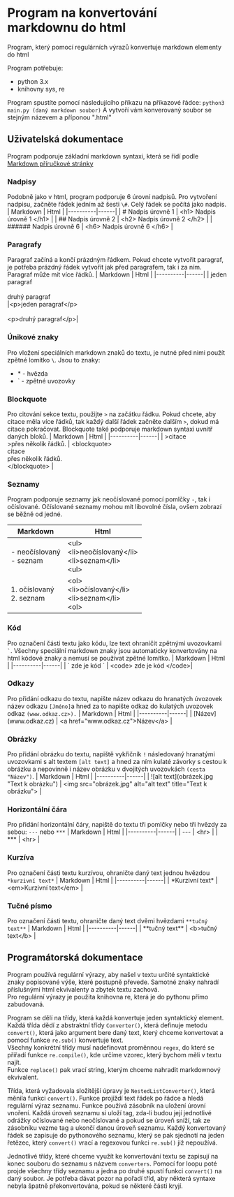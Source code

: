Program na konvertování markdownu do html
===
Program, který pomocí regulárních výrazů konvertuje markdown elementy do html

Program potřebuje:
- python 3.x
- knihovny sys, re

Program spustíte pomocí následujícího příkazu na příkazové řádce:
`python3 main.py (daný markdown soubor)`
A vytvoří vám konverovaný soubor se stejným názevem a příponou ".html"

Uživatelská dokumentace
---
Program podporuje základní markdown syntaxi, která se řídí podle [Markdown příručkové stránky](https://www.markdownguide.org/)

### Nadpisy
Podobně jako v html, program podporuje 6 úrovní nadpisů. Pro vytvoření nadpisu, začněte řádek jedním až šesti `\#`. Celý řádek se počítá jako nadpis.
| Markdown | Html | 
|----------|------|
| \# Nadpis úrovně 1 | \<h1\> Nadpis úrovně 1 \</h1\> |
| \#\# Nadpis úrovně 2 | \<h2\> Nadpis úrovně 2 \</h2\> |
| \#\#\#\#\#\# Nadpis úrovně 6 | \<h6\> Nadpis úrovně 6 \</h6\> |

### Paragrafy
Paragraf začíná a končí prázdným řádkem. Pokud chcete vytvořit paragraf, je potřeba prázdný řádek vytvořit jak před paragrafem, tak i za ním. Paragraf může mít více řádků.
| Markdown | Html | 
|----------|------|
| jeden paragraf<br><br>druhý paragraf<br> |\<p\>jeden paragraf\</p\><br><br> \<p\>druhý paragraf\</p\>|

### Únikové znaky
Pro vložení speciálních markdown znaků do textu, je nutné před nimi použít zpětné lomítko `\`.
Jsou to znaky:
- \* - hvězda
- \` - zpětné uvozovky

### Blockquote
Pro citování sekce textu, použijte `>` na začátku řádku. Pokud chcete, aby citace měla více řádků, tak každý další řádek začněte dalším `>`, dokud má citace pokračovat. 
Blockquote také podporuje markdown syntaxi uvnitř daných bloků.
| Markdown | Html | 
|----------|------|
| \>citace<br>\>přes několik řádků. | \<blockquote\><br> citace<br>přes několik řádků.<br> \</blockquote\> |
### Seznamy
Program podporuje seznamy jak neočíslované pomocí pomlčky `-`, tak i očíslované. Očíslované seznamy mohou mít libovolné čísla, ovšem zobrazí se běžně od jedné.

| Markdown | Html | 
|----------|------|
| \- neočíslovaný <br>\- seznam | \<ul\><br> \<li\>neočíslovaný\</li\><br>\<li\>seznam\</li\><br>\<ul\>|
| 1. očíslovaný <br>2. seznam | \<ol\><br> \<li\>očíslovaný\</li\><br>\<li\>seznam\</li\><br>\<ol\>|

### Kód
Pro označení části textu jako kódu, lze text ohraničit zpětnými uvozovkami `` ` ``. Všechny speciální markdown znaky jsou automaticky konvertovány na html kódové znaky a nemusí se používat zpětné lomítko.
| Markdown | Html | 
|----------|------|
| \` zde je kód \` | \<code\> zde je kód \</code\>|

### Odkazy
Pro přidání odkazu do textu, napište název odkazu do hranatých úvozovek název odkazu `[Jméno]`a hned za to napište odkaz do kulatých uvozovek odkaz `(www.odkaz.cz>).`
| Markdown | Html | 
|----------|------|
| \[Název\]\(www<span>.odkaz&period;cz</span>\) | \<a href="www<span>.odkaz&period;cz</span>"\>Název\</a\> |

### Obrázky
Pro přidání obrázku do textu, napiště vykřičník `!` následovaný hranatými uvozovkami s alt textem `[alt text]` a hned za ním kulaté závorky s cestou k obrázku a nepovinně i název obrázku v dvojitých uvozovkách `(cesta "Název")`.
| Markdown | Html | 
|----------|------|
| !\[alt text\]\(obrázek.jpg "Text k obrázku"\) | \<img src="obrázek.jpg" alt="alt text" title="Text k obrázku"\> |

### Horizontální čára
Pro přidání horizontální čáry, napiště do textu tři pomlčky nebo tři hvězdy za sebou: `---` nebo `***`
| Markdown | Html | 
|----------|------|
| \-\-\- | \<hr\> |
| \*\*\* | \<hr\> | 

### Kurzíva
Pro označení části textu kurzívou, ohraničte daný text jednou hvězdou `*kurzivní text*`
| Markdown | Html | 
|----------|------|
| \*Kurzivní text\*  | \<em\>Kurzivní text\</em\>  |

### Tučné písmo
Pro označení části textu, ohraničte daný text dvěmi hvězdami `**tučný text**`
| Markdown | Html | 
|----------|------|
| \*\*tučný text\*\*  | \<b\>tučný text\</b\>  |

Programátorská dokumentace
---
Program používá regulární výrazy, aby našel v textu určité syntaktické znaky popisované výše, které postupně převede.
Samotné znaky nahradí příslušnými html ekvivalenty a zbytek textu zachová.  
Pro regulární výrazy je použita knihovna re, která je do pythonu přímo zabudovaná. 

Program se dělí na třídy, která každá konvertuje jeden syntaktický element. 
Každá třída dědí z abstraktní třídy `Converter()`, která definuje metodu `convert()`, která jako argument bere daný text, který chceme konvertovat a pomocí funkce `re.sub()` konvertuje text.  
Všechny konkrétní třídy musí nadefinovat proměnnou `regex`, do které se přiřadí funkce `re.compile()`, kde určíme vzorec, který bychom měli v textu najít.  
Funkce `replace()` pak vrací string, kterým chceme nahradit markdownový ekvivalent.

Třída, která vyžadovala složitější úpravy je `NestedListConverter()`, která měnila funkci `convert()`. Funkce projíždí text řádek po řádce a hledá regulární výraz seznamu.
Funkce používá zásobník na uložení úrovní vnoření.
Každá úroveň seznamu si uloží tag, zda-li budou její jednotlivé odrážky očíslované nebo neočíslované a pokud se úroveň sníží, tak ze zásobníku vezme tag a ukončí danou úroveň seznamu.
Každý konvertovaný řádek se zapisuje do pythonového seznamu, který se pak sjednotí na jeden řetězec, který `convert()` vrací a regexovou funkci `re.sub()` již nepoužívá.

Jednotlivé třídy, které chceme využít ke konvertování textu se zapisují na konec souboru do seznamu s názvem `converters`.
Pomocí for loopu poté projde všechny třídy seznamu a jedna po druhé spustí funkci `convert()` na daný soubor. Je potřeba dávat pozor na pořadí tříd, aby některá syntaxe nebyla špatně překonvertována, pokud se některé části kryjí.